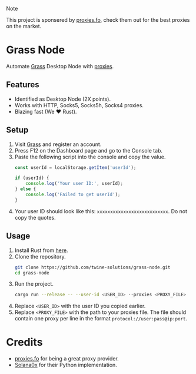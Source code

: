 > [!NOTE]
> This project is sponsered by [proxies.fo](https://proxies.fo/), check them out for the best proxies on the market.

# Grass Node
Automate [Grass](https://getgrass.io/) Desktop Node with [proxies](https://proxies.fo).

## Features
- Identified as Desktop Node (2X points).
- Works with HTTP, Socks5, Socks5h, Socks4 proxies.
- Blazing fast (We ❤ Rust).

## Setup
1. Visit [Grass](https://getgrass.io/) and register an account.
2. Press F12 on the Dashboard page and go to the Console tab.
3. Paste the following script into the console and copy the value.
    ```js 
    const userId = localStorage.getItem('userId');

    if (userId) {
        console.log('Your user ID:', userId);
    } else {
        console.log('Failed to get userId');
    }
   ```
4. Your user ID should look like this: `xxxxxxxxxxxxxxxxxxxxxxxxxxx`. Do not copy the quotes.

## Usage
1. Install Rust from [here](https://www.rust-lang.org/tools/install).
2. Clone the repository.
    ```sh
    git clone https://github.com/twine-solutions/grass-node.git
    cd grass-node
    ```
3. Run the project.
    ```sh
    cargo run --release -- --user-id <USER_ID> --proxies <PROXY_FILE>
    ```
4. Replace `<USER_ID>` with the user ID you copied earlier.
5. Replace `<PROXY_FILE>` with the path to your proxies file. The file should contain one proxy per line in the format `protocol://user:pass@ip:port`.

# Credits
- [proxies.fo](https://proxies.fo) for being a great proxy provider.
- [Solana0x](https://github.com/Solana0x/GrassNode2/) for their Python implementation.